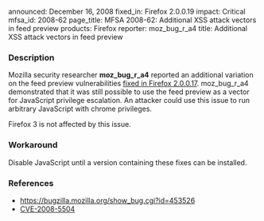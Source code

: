 announced: December 16, 2008
fixed_in: Firefox 2.0.0.19
impact: Critical
mfsa_id: 2008-62
page_title: MFSA 2008-62: Additional XSS attack vectors in feed preview
products: Firefox
reporter: moz_bug_r_a4
title: Additional XSS attack vectors in feed preview

<h3>Description</h3>

<p>Mozilla security researcher <strong>moz_bug_r_a4</strong> reported
an additional variation on the feed preview vulnerabilities
<a href="mfsa2008-39.html">fixed in Firefox 2.0.0.17</a>.
moz_bug_r_a4 demonstrated that it was still possible to
use the feed preview as a vector for JavaScript privilege escalation.
An attacker could use this issue to run arbitrary JavaScript with
chrome privileges.</p>

<p class="note">Firefox 3 is not affected by this issue.</p>

<h3>Workaround</h3>

<p>Disable JavaScript until a version containing these fixes can be
installed.</p>

<h3>References</h3>

<ul>
  <li><a href="https://bugzilla.mozilla.org/show_bug.cgi?id=453526">https://bugzilla.mozilla.org/show_bug.cgi?id=453526</a></li>
  <li><a class="ex-ref" href="http://cve.mitre.org/cgi-bin/cvename.cgi?name=CVE-2008-5504">CVE-2008-5504</a></li>
</ul>



